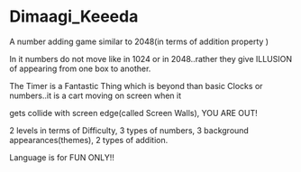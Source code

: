 Dimaagi_Keeeda
==============

A number adding game similar to 2048(in terms of addition property )

In it numbers do not move like in 1024 or in 2048..rather they give ILLUSION of appearing from one box to another.

The  Timer is a Fantastic Thing which is beyond than basic Clocks or numbers..it is a cart moving on screen when it 

gets collide with screen edge(called Screen Walls), YOU ARE OUT!

2 levels in terms of Difficulty, 3 types of numbers, 3 background appearances(themes), 2 types of addition.

Language is for FUN ONLY!!

